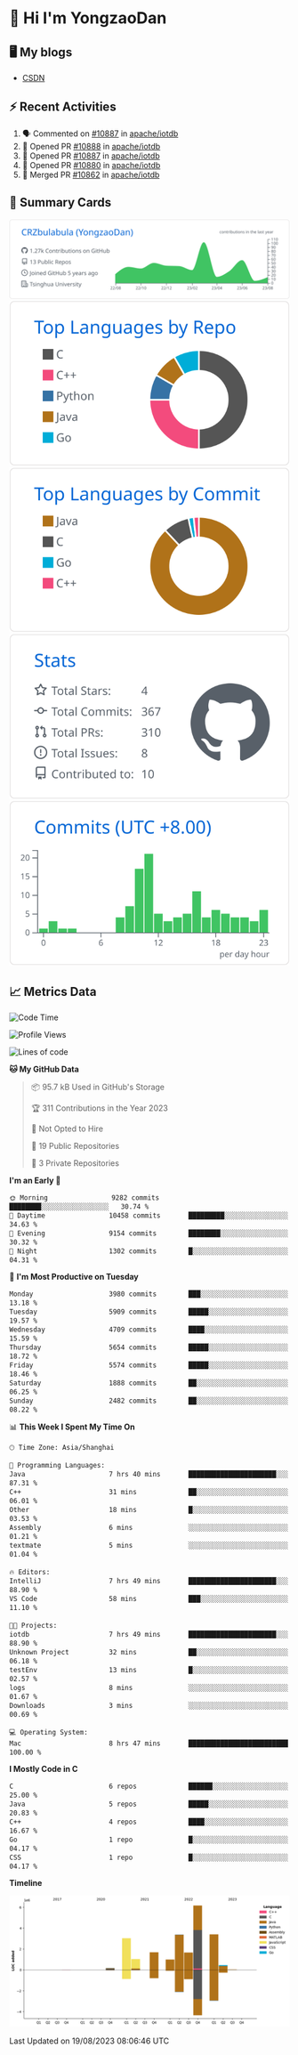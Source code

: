 # 👋 Hi I'm YongzaoDan

## 🖥 My blogs
  + [CSDN](https://blog.csdn.net/CRZbulabula?type=blog)

## ⚡ Recent Activities
<!--START_SECTION:activity-->
1. 🗣 Commented on [#10887](https://github.com/apache/iotdb/pull/10887#issuecomment-1681789045) in [apache/iotdb](https://github.com/apache/iotdb)
2. 💪 Opened PR [#10888](https://github.com/apache/iotdb/pull/10888) in [apache/iotdb](https://github.com/apache/iotdb)
3. 💪 Opened PR [#10887](https://github.com/apache/iotdb/pull/10887) in [apache/iotdb](https://github.com/apache/iotdb)
4. 💪 Opened PR [#10880](https://github.com/apache/iotdb/pull/10880) in [apache/iotdb](https://github.com/apache/iotdb)
5. 🎉 Merged PR [#10862](https://github.com/apache/iotdb/pull/10862) in [apache/iotdb](https://github.com/apache/iotdb)
<!--END_SECTION:activity-->

## 🎑 Summary Cards

[![](https://raw.githubusercontent.com/CRZbulabula/CRZbulabula/main/profile-summary-card-output/github/0-profile-details.svg)](https://github.com/vn7n24fzkq/github-profile-summary-cards)
[![](https://raw.githubusercontent.com/CRZbulabula/CRZbulabula/main/profile-summary-card-output/github/1-repos-per-language.svg)](https://github.com/vn7n24fzkq/github-profile-summary-cards) [![](https://raw.githubusercontent.com/CRZbulabula/CRZbulabula/main/profile-summary-card-output/github/2-most-commit-language.svg)](https://github.com/vn7n24fzkq/github-profile-summary-cards)
[![](https://raw.githubusercontent.com/CRZbulabula/CRZbulabula/main/profile-summary-card-output/github/3-stats.svg)](https://github.com/vn7n24fzkq/github-profile-summary-cards) [![](https://raw.githubusercontent.com/CRZbulabula/CRZbulabula/main/profile-summary-card-output/github/4-productive-time.svg)](https://github.com/vn7n24fzkq/github-profile-summary-cards)

## 📈 Metrics Data

<!--START_SECTION:waka-->
![Code Time](http://img.shields.io/badge/Code%20Time-244%20hrs%2030%20mins-blue)

![Profile Views](http://img.shields.io/badge/Profile%20Views-1-blue)

![Lines of code](https://img.shields.io/badge/From%20Hello%20World%20I%27ve%20Written-22.0%20million%20lines%20of%20code-blue)

**🐱 My GitHub Data** 

> 📦 95.7 kB Used in GitHub's Storage 
 > 
> 🏆 311 Contributions in the Year 2023
 > 
> 🚫 Not Opted to Hire
 > 
> 📜 19 Public Repositories 
 > 
> 🔑 3 Private Repositories 
 > 
**I'm an Early 🐤** 

```text
🌞 Morning                9282 commits        ████████░░░░░░░░░░░░░░░░░   30.74 % 
🌆 Daytime                10458 commits       █████████░░░░░░░░░░░░░░░░   34.63 % 
🌃 Evening                9154 commits        ████████░░░░░░░░░░░░░░░░░   30.32 % 
🌙 Night                  1302 commits        █░░░░░░░░░░░░░░░░░░░░░░░░   04.31 % 
```
📅 **I'm Most Productive on Tuesday** 

```text
Monday                   3980 commits        ███░░░░░░░░░░░░░░░░░░░░░░   13.18 % 
Tuesday                  5909 commits        █████░░░░░░░░░░░░░░░░░░░░   19.57 % 
Wednesday                4709 commits        ████░░░░░░░░░░░░░░░░░░░░░   15.59 % 
Thursday                 5654 commits        █████░░░░░░░░░░░░░░░░░░░░   18.72 % 
Friday                   5574 commits        █████░░░░░░░░░░░░░░░░░░░░   18.46 % 
Saturday                 1888 commits        ██░░░░░░░░░░░░░░░░░░░░░░░   06.25 % 
Sunday                   2482 commits        ██░░░░░░░░░░░░░░░░░░░░░░░   08.22 % 
```


📊 **This Week I Spent My Time On** 

```text
🕑︎ Time Zone: Asia/Shanghai

💬 Programming Languages: 
Java                     7 hrs 40 mins       ██████████████████████░░░   87.31 % 
C++                      31 mins             ██░░░░░░░░░░░░░░░░░░░░░░░   06.01 % 
Other                    18 mins             █░░░░░░░░░░░░░░░░░░░░░░░░   03.53 % 
Assembly                 6 mins              ░░░░░░░░░░░░░░░░░░░░░░░░░   01.21 % 
textmate                 5 mins              ░░░░░░░░░░░░░░░░░░░░░░░░░   01.04 % 

🔥 Editors: 
IntelliJ                 7 hrs 49 mins       ██████████████████████░░░   88.90 % 
VS Code                  58 mins             ███░░░░░░░░░░░░░░░░░░░░░░   11.10 % 

🐱‍💻 Projects: 
iotdb                    7 hrs 49 mins       ██████████████████████░░░   88.90 % 
Unknown Project          32 mins             ██░░░░░░░░░░░░░░░░░░░░░░░   06.18 % 
testEnv                  13 mins             █░░░░░░░░░░░░░░░░░░░░░░░░   02.57 % 
logs                     8 mins              ░░░░░░░░░░░░░░░░░░░░░░░░░   01.67 % 
Downloads                3 mins              ░░░░░░░░░░░░░░░░░░░░░░░░░   00.69 % 

💻 Operating System: 
Mac                      8 hrs 47 mins       █████████████████████████   100.00 % 
```

**I Mostly Code in C** 

```text
C                        6 repos             ██████░░░░░░░░░░░░░░░░░░░   25.00 % 
Java                     5 repos             █████░░░░░░░░░░░░░░░░░░░░   20.83 % 
C++                      4 repos             ████░░░░░░░░░░░░░░░░░░░░░   16.67 % 
Go                       1 repo              █░░░░░░░░░░░░░░░░░░░░░░░░   04.17 % 
CSS                      1 repo              █░░░░░░░░░░░░░░░░░░░░░░░░   04.17 % 
```



**Timeline**

![Lines of Code chart](https://raw.githubusercontent.com/CRZbulabula/CRZbulabula/main/assets/bar_graph.png)


 Last Updated on 19/08/2023 08:06:46 UTC
<!--END_SECTION:waka-->

